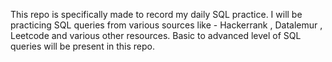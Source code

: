 This repo is specifically made to record my daily SQL practice.
I will be practicing SQL queries from various sources like - Hackerrank , Datalemur , Leetcode and various other resources.
Basic to advanced level of SQL queries will be present in this repo.
